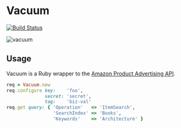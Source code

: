 # Vacuum

[![Build Status][1]][2]

![vacuum][5]

## Usage

Vacuum is a Ruby wrapper to the [Amazon Product Advertising API][6].

```ruby
req = Vacuum.new
req.configure key:    'foo',
              secret: 'secret',
              tag:    'biz-val'
req.get query: { 'Operation'   => 'ItemSearch',
                 'SearchIndex' => 'Books',
                 'Keywords'    => 'Architecture' }
```

[1]: https://secure.travis-ci.org/hakanensari/vacuum.png
[2]: http://travis-ci.org/hakanensari/vacuum
[5]: http://f.cl.ly/items/2k2X0e2u0G3k1c260D2u/vacuum.png
[6]: https://affiliate-program.amazon.com/gp/advertising/api/detail/main.html
